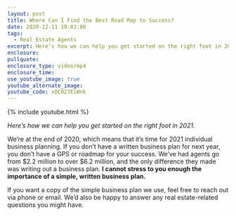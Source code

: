 ```yaml
---
layout: post
title: Where Can I Find the Best Road Map to Success?
date: 2020-12-11 19:03:00
tags:
  - Real Estate Agents
excerpt: Here’s how we can help you get started on the right foot in 2021.
enclosure:
pullquote:
enclosure_type: video/mp4
enclosure_time:
use_youtube_image: true
youtube_alternate_image:
youtube_code: vDC027EiWnk
---
```


{% include youtube.html %}

*Here’s how we can help you get started on the right foot in 2021.*

We’re at the end of 2020, which means that it’s time for 2021 individual business planning. If you don’t have a written business plan for next year, you don’t have a GPS or roadmap for your success. We’ve had agents go from $2.2 million to over $6.2 million, and the only difference they made was writing out a business plan. **I cannot stress to you enough the importance of a simple, written business plan.**

If you want a copy of the simple business plan we use, feel free to reach out via phone or email. We’d also be happy to answer any real estate-related questions you might have.
